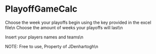 # PlayoffGameCalc

Choose the week your playoffs begin using the key provided in the excel file\n
Choose the amount of weeks your playoffs will last\n

Insert your players names and teams\n


NOTE: Free to use, Property of JDenhartogh\n
